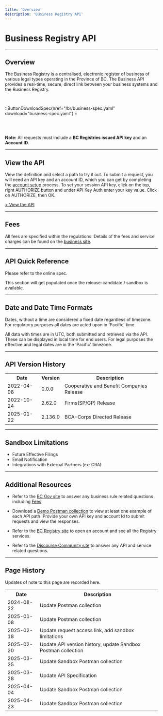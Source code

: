 ```yaml
---
title: 'Overview'
description: 'Business Registry API'
---
```


# Business Registry API

---

## Overview

The Business Registry is a centralised, electronic register of business of various legal types operating in the Province of BC. The Business API provides a real-time, secure, direct link between
your business systems and the Business Registry.

<br>

::ButtonDownloadSpec{href="/br/business-spec.yaml" download="business-spec.yaml"}
::

<br>
<br>

**Note:** All requests must include a **BC Registries issued API key** and an **Account ID**.

---

## View the API

View the definition and select a path to try it out. To submit a request, you will need an API key and an account ID, which you can get by completing the [account setup](/products/get-started/account-setup) process. To set your session API key, click on the top, right AUTHORIZE button and under API Key Auth enter your key value. Click on AUTHORIZE, then OK.

<a href="/en-CA/oas/br" target="_blank">> View the API</a>

---

## Fees

All fees are specified within the regulations. Details of the fees and service charges can be found on the
<a href="https://www2.gov.bc.ca/gov/content/employment-business/business/managing-a-business/permits-licences/businesses-incorporated-companies/forms-corporate-registry" target="_blank"> business site</a>.

---

## API Quick Reference

Please refer to the online spec.

This section will get populated once the release-candidate / sandbox is available.

---

## Date and Date Time Formats

Dates, without a time are considered a fixed date regardless of timezone. For regulatory purposes all dates are acted upon in 'Pacific' time.

All data with times are in UTC, both submitted and retrieved via the API. These can be displayed in local time for end users. For legal purposes the effective and legal dates are in the 'Pacific' timezone.

---

## API Version History

<table>
  <tr>
    <th>Date</th>
    <th>Version</th>
    <th>Description</th>
  </tr>
  <tr>
    <td>2022-04-08</td>
    <td>0.0.0</td>
    <td>Cooperative and Benefit Companies Release</td>
  </tr>
  <tr>
    <td>2022-10-24</td>
    <td>2.62.0</td>
    <td>Firms(SP/GP) Release</td>
  </tr>
  <tr>
    <td>2025-01-22</td>
    <td>2.136.0</td>
    <td>BCA-Corps Directed Release</td>
  </tr>
</table>

---

## Sandbox Limitations
- Future Effective Filings
- Email Notification
- Integrations with External Partners (ex: CRA)

---

## Additional Resources

- Refer to the <a href="https://www2.gov.bc.ca/" target="_blank">BC Gov site</a> to answer any business rule related questions including <a href="https://www2.gov.bc.ca/gov/content/employment-business/business/managing-a-business/permits-licences/businesses-incorporated-companies/forms-corporate-registry" target="_blank">Fees</a>

- Download a <a href="/br/apigw-business-api-demo.postman_collection.zip" download="apigw-business-demo-postman.json.zip" target="_blank">Demo Postman collection</a> to view at least one example of each API path. Provide your own API key and account Id to submit requests and view the responses.

- Refer to the <a href="https://www.bcregistry.gov.bc.ca/" target="_blank">BC Registry site</a> to open an account and see all the Registry services.

- Refer to the <a href="https://discourse.onebc.ca/" target="_blank">Discourse Community site</a> to answer any API and service related questions.

---

## Page History

Updates of note to this page are recorded here.

<table>
  <tr>
    <th>Date</th>
    <th>Description</th>
  </tr>
  <tr>
    <td>2024-08-22</td>
    <td>Update Postman collection</td>
  </tr>
  <tr>
    <td>2025-01-08</td>
    <td>Update Postman collection</td>
  </tr>
  <tr>
    <td>2025-02-18</td>
    <td>Update request access link, add sandbox limitations</td>
  </tr>
  <tr>
    <td>2025-02-20</td>
    <td>Update API version history, update Sandbox Postman collection</td>
  </tr>
  <tr>
    <td>2025-03-25</td>
    <td>Update Sandbox Postman collection</td>
  </tr>
    <tr>
    <td>2025-03-28</td>
    <td>Update API Specification</td>
  </tr>
  <tr>
    <td>2025-04-04</td>
    <td>Update Sandbox Postman collection</td>
  </tr>
  <tr>
    <td>2025-04-23</td>
    <td>Update Sandbox Postman collection</td>
  </tr>
</table>
